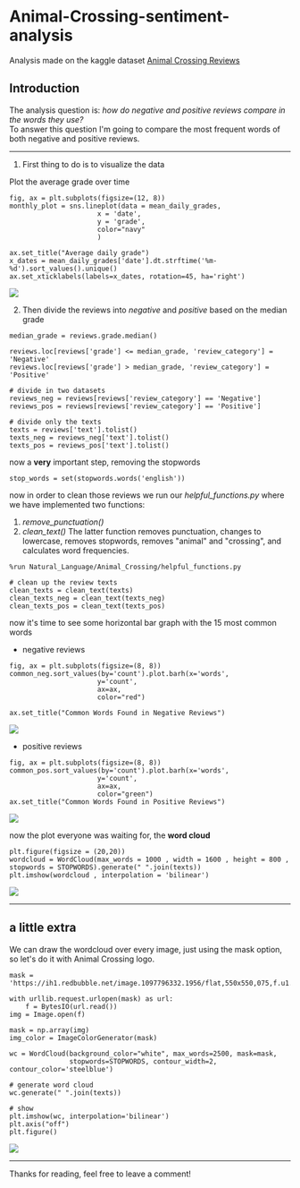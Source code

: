 # Animal-Crossing-sentiment-analysis

Analysis made on the kaggle dataset [Animal Crossing Reviews](https://www.kaggle.com/jessemostipak/animal-crossing)

## Introduction

The analysis question is: *how do negative and positive reviews compare in the words they use?*\
To answer this question I'm going to compare the most frequent words of both negative and positive reviews.

---

1. First thing to do is to visualize the data

Plot the average grade over time
```
fig, ax = plt.subplots(figsize=(12, 8))
monthly_plot = sns.lineplot(data = mean_daily_grades,
                      x = 'date',
                      y = 'grade',
                      color="navy"
                      )

ax.set_title("Average daily grade")
x_dates = mean_daily_grades['date'].dt.strftime('%m-%d').sort_values().unique()
ax.set_xticklabels(labels=x_dates, rotation=45, ha='right')
```

![](Images/image1.png)

2. Then divide the reviews into *negative* and *positive* based on the median grade
```
median_grade = reviews.grade.median()

reviews.loc[reviews['grade'] <= median_grade, 'review_category'] = 'Negative'
reviews.loc[reviews['grade'] > median_grade, 'review_category'] = 'Positive'

# divide in two datasets
reviews_neg = reviews[reviews['review_category'] == 'Negative']
reviews_pos = reviews[reviews['review_category'] == 'Positive']

# divide only the texts
texts = reviews['text'].tolist()
texts_neg = reviews_neg['text'].tolist()
texts_pos = reviews_pos['text'].tolist()
```

now a **very** important step, removing the stopwords

```
stop_words = set(stopwords.words('english'))
```

now in order to clean those reviews we run our *helpful_functions.py* where we have implemented two functions:
  1. *remove_punctuation()* 
  2. *clean_text()*
The latter function removes punctuation, changes to lowercase, removes stopwords, removes "animal" and "crossing", and calculates word  frequencies.

```
%run Natural_Language/Animal_Crossing/helpful_functions.py

# clean up the review texts
clean_texts = clean_text(texts)
clean_texts_neg = clean_text(texts_neg)
clean_texts_pos = clean_text(texts_pos)
```

now it's time to see some horizontal bar graph with the 15 most common words

- negative reviews
```
fig, ax = plt.subplots(figsize=(8, 8))
common_neg.sort_values(by='count').plot.barh(x='words',
                      y='count',
                      ax=ax,
                      color="red")

ax.set_title("Common Words Found in Negative Reviews")
```

![](Images/image2.png)

- positive reviews
```
fig, ax = plt.subplots(figsize=(8, 8))
common_pos.sort_values(by='count').plot.barh(x='words',
                      y='count',
                      ax=ax,
                      color="green")
ax.set_title("Common Words Found in Positive Reviews")
```

![](Images/image3.png)

now the plot everyone was waiting for, the **word cloud**
```
plt.figure(figsize = (20,20))
wordcloud = WordCloud(max_words = 1000 , width = 1600 , height = 800 , stopwords = STOPWORDS).generate(" ".join(texts))
plt.imshow(wordcloud , interpolation = 'bilinear')
```

![](Images/image4.png)

---

## a little extra

We can draw the wordcloud over every image, just using the mask option, so let's do it with Animal Crossing logo.

```
mask = 'https://ih1.redbubble.net/image.1097796332.1956/flat,550x550,075,f.u1.jpg'

with urllib.request.urlopen(mask) as url:
    f = BytesIO(url.read())
img = Image.open(f)

mask = np.array(img)
img_color = ImageColorGenerator(mask)

wc = WordCloud(background_color="white", max_words=2500, mask=mask, 
               stopwords=STOPWORDS, contour_width=2, contour_color='steelblue')

# generate word cloud
wc.generate(" ".join(texts))

# show
plt.imshow(wc, interpolation='bilinear')
plt.axis("off")
plt.figure()
```

![](Images/animal.png)

---

Thanks for reading, feel free to leave a comment!
